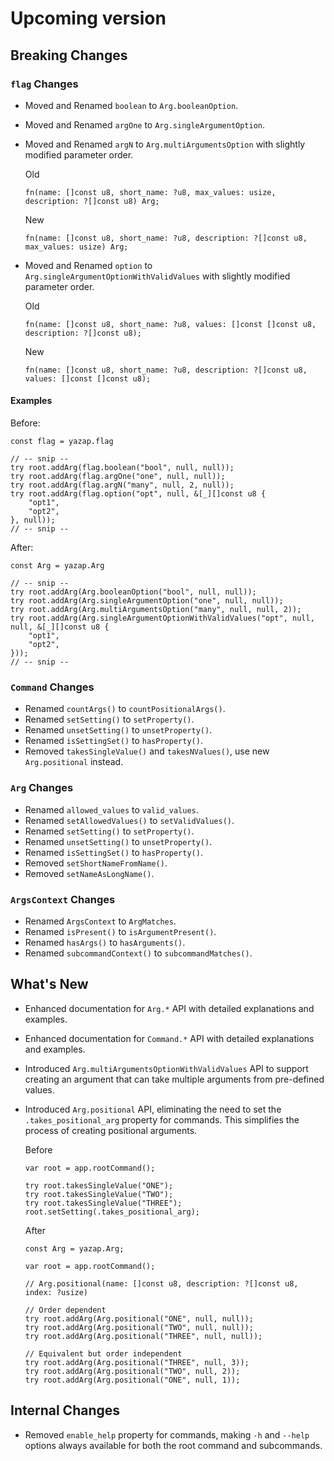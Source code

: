 # Upcoming version

## Breaking Changes

### `flag` Changes
- Moved and Renamed `boolean` to `Arg.booleanOption`.
- Moved and Renamed `argOne` to `Arg.singleArgumentOption`.
- Moved and Renamed `argN` to `Arg.multiArgumentsOption` with slightly
    modified parameter order.

    Old
    ```zig
    fn(name: []const u8, short_name: ?u8, max_values: usize, description: ?[]const u8) Arg;
    ```

    New
    ```zig
    fn(name: []const u8, short_name: ?u8, description: ?[]const u8, max_values: usize) Arg;
    ```

- Moved and Renamed `option` to `Arg.singleArgumentOptionWithValidValues` with
slightly modified parameter order.

    Old
    ```zig
    fn(name: []const u8, short_name: ?u8, values: []const []const u8, description: ?[]const u8);
    ```
    
    New
    ```zig
    fn(name: []const u8, short_name: ?u8, description: ?[]const u8, values: []const []const u8);
    ```

#### Examples 

Before:
```zig
const flag = yazap.flag

// -- snip --
try root.addArg(flag.boolean("bool", null, null));
try root.addArg(flag.argOne("one", null, null));
try root.addArg(flag.argN("many", null, 2, null));
try root.addArg(flag.option("opt", null, &[_][]const u8 {
    "opt1",
    "opt2",
}, null));
// -- snip --
```

After:
```zig
const Arg = yazap.Arg

// -- snip --
try root.addArg(Arg.booleanOption("bool", null, null));
try root.addArg(Arg.singleArgumentOption("one", null, null));
try root.addArg(Arg.multiArgumentsOption("many", null, null, 2));
try root.addArg(Arg.singleArgumentOptionWithValidValues("opt", null, null, &[_][]const u8 {
    "opt1",
    "opt2",
}));
// -- snip --
```

### `Command` Changes
- Renamed `countArgs()` to `countPositionalArgs()`.
- Renamed `setSetting()` to `setProperty()`.
- Renamed `unsetSetting()` to `unsetProperty()`.
- Renamed `isSettingSet()` to `hasProperty()`.
- Removed `takesSingleValue()` and `takesNValues()`, use new `Arg.positional`
instead.

### `Arg` Changes
- Renamed `allowed_values` to `valid_values`.
- Renamed `setAllowedValues()` to `setValidValues()`.
- Renamed `setSetting()` to `setProperty()`.
- Renamed `unsetSetting()` to `unsetProperty()`.
- Renamed `isSettingSet()` to `hasProperty()`.
- Removed `setShortNameFromName()`.
- Removed `setNameAsLongName()`.

### `ArgsContext` Changes
- Renamed `ArgsContext` to `ArgMatches`.
- Renamed `isPresent()` to `isArgumentPresent()`.
- Renamed `hasArgs()` to `hasArguments()`.
- Renamed `subcommandContext()` to `subcommandMatches()`.

## What's New
- Enhanced documentation for `Arg.*` API with detailed explanations and examples.
- Enhanced documentation for `Command.*` API with detailed explanations and examples.
- Introduced `Arg.multiArgumentsOptionWithValidValues` API to support creating
an argument that can take multiple arguments from pre-defined values.
- Introduced `Arg.positional` API, eliminating the need to set the
`.takes_positional_arg` property for commands. This simplifies the
process of creating positional arguments.

    Before
    ```zig
    var root = app.rootCommand();

    try root.takesSingleValue("ONE");
    try root.takesSingleValue("TWO");
    try root.takesSingleValue("THREE");
    root.setSetting(.takes_positional_arg);
    ```

    After
    ```zig
    const Arg = yazap.Arg;

    var root = app.rootCommand();

    // Arg.positional(name: []const u8, description: ?[]const u8, index: ?usize)
    
    // Order dependent
    try root.addArg(Arg.positional("ONE", null, null));
    try root.addArg(Arg.positional("TWO", null, null));
    try root.addArg(Arg.positional("THREE", null, null));

    // Equivalent but order independent
    try root.addArg(Arg.positional("THREE", null, 3));
    try root.addArg(Arg.positional("TWO", null, 2));
    try root.addArg(Arg.positional("ONE", null, 1));
    ```

## Internal Changes
- Removed `enable_help` property for commands, making `-h` and `--help` options
always available for both the root command and subcommands.

